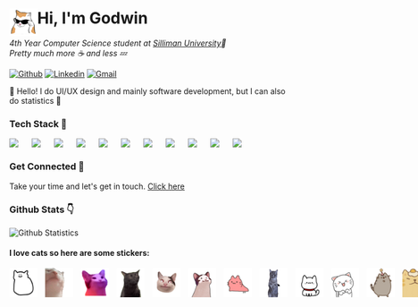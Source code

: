 # <img src="assets/gifs/cool_cat.gif" align="left" width="50px"> Hi, I'm Godwin

<em>4th Year Computer Science student at <a href="su.edu.ph/">Silliman University</a>💢</em>
<br/>
<em>Pretty much more ☕ and less 💤 </em>

[![Github](https://img.shields.io/badge/-Github-000?style=flat&logo=Github&logoColor=white)](https://github.com/OnePewStrike)
[![Linkedin](https://img.shields.io/badge/-LinkedIn-blue?style=flat&logo=Linkedin&logoColor=white)](https://www.linkedin.com/in/godwin-duliente/)
[![Gmail](https://img.shields.io/badge/-Gmail-c14438?style=flat&logo=Gmail&logoColor=white)](mailto:rualgodwin@gmail.com)


👋 Hello! I do UI/UX design and mainly software development, but I can also do statistics 💯

### Tech Stack 💪 

<img align="left" width="30px" style="padding-right: 10px;" src="https://cdn.jsdelivr.net/gh/devicons/devicon/icons/react/react-original.svg" />
<img align="left" width="30px" style="padding-right: 10px;" src="https://cdn.jsdelivr.net/gh/devicons/devicon/icons/laravel/laravel-plain.svg"/>
<img align="left" width="30px" style="padding-right: 10px;" src="https://cdn.jsdelivr.net/gh/devicons/devicon/icons/nodejs/nodejs-original.svg"/>
<img align="left" width="30px" style="padding-right: 10px;" src="https://cdn.jsdelivr.net/gh/devicons/devicon/icons/django/django-plain.svg"/>
<img align="left" width="30px" style="padding-right: 10px;" src="https://cdn.jsdelivr.net/gh/devicons/devicon/icons/tailwindcss/tailwindcss-original-wordmark.svg"/>
<img align="left" width="30px" style="padding-right: 10px;" src="https://cdn.jsdelivr.net/gh/devicons/devicon/icons/sass/sass-original.svg"/>
<img align="left" width="30px" style="padding-right: 10px;" src="https://cdn.jsdelivr.net/gh/devicons/devicon/icons/docker/docker-original.svg"/>
<img align="left" width="30px" style="padding-right: 10px;" src="https://cdn.jsdelivr.net/gh/devicons/devicon/icons/fastapi/fastapi-original.svg"/>
<img align="left" width="30px" style="padding-right: 10px;" src="https://cdn.jsdelivr.net/gh/devicons/devicon/icons/figma/figma-original.svg"/>
<img align="left" width="30px" style="padding-right: 10px;" src="https://cdn.jsdelivr.net/gh/devicons/devicon/icons/tensorflow/tensorflow-original.svg"/>
<img align="left" width="30px" style="padding-right: 10px;" src="https://cdn.jsdelivr.net/gh/devicons/devicon/icons/opencv/opencv-original.svg"/>

<br />


### Get Connected 🏃

Take your time and let's get in touch. [Click here](https://godoin.github.io/StaticContactPage/)

<!--
<div style="display:flex; gap:1em;">
  <a href="https://www.linkedin.com/in/godwin-duliente/"><img align="left" width="30px" src="https://cdn.jsdelivr.net/gh/devicons/devicon/icons/linkedin/linkedin-original.svg" /></a>
  <a href="https://github.com/OnePewStrike"><img align="left" width="30px" src="https://cdn.jsdelivr.net/gh/devicons/devicon/icons/github/github-original.svg" /></a>
  <a href="#"><img align="left" width="30px" src="https://cdn.jsdelivr.net/gh/devicons/devicon/icons/facebook/facebook-original.svg" /></a>
</div>


<br />

#
-->

### Github Stats 👇

<img width="60%" src="https://github-readme-stats.vercel.app/api?username=OnePewStrike&theme=midnight-purple&show_icons=true" alt="Github Statistics">

#### I love cats so here are some stickers:
<div style="display:flex; gap:1em;">
  <img src="assets/gifs/cat_vibing.gif" width="50px"> 
  <img src="assets/gifs/cat_vibing_1.gif" width="50px"> 
  <img src="assets/gifs/cat_vibing_2.gif" width="50px"> 
  <img src="assets/gifs/cat_vibing_3.gif" width="50px"> 
  <img src="assets/gifs/cat_vibing_4.gif" width="50px"> 
  <img src="assets/gifs/cat_vibing_5.gif" width="50px"> 
  <img src="assets/gifs/cat_vibing_6.gif" width="50px"> 
  <img src="assets/gifs/cat_vibing_7.gif" width="50px"> 
  <img src="assets/gifs/cat_vibing_8.gif" width="50px"> 
  <img src="assets/gifs/cat_vibing_9.gif" width="50px"> 
  <img src="assets/gifs/cat_vibing_10.gif" width="50px"> 
  <img src="assets/gifs/cat_vibing_11.gif" width="50px">   
</div>



<!-- <p align="center" style="font-style:italic;">Hii</p> -->


<!-- ### Languages

<div style="display:flex; gap:1em;">
  <img align="left" width="30px" src="https://cdn.jsdelivr.net/gh/devicons/devicon/icons/html5/html5-original.svg" >        
  <img align="left" width="30px" src="https://cdn.jsdelivr.net/gh/devicons/devicon/icons/css3/css3-original.svg"/>
  <img align="left" width="30px" src="https://cdn.jsdelivr.net/gh/devicons/devicon/icons/javascript/javascript-original.svg"/>
  <img align="left" width="30px" src="https://cdn.jsdelivr.net/gh/devicons/devicon/icons/php/php-original.svg"/>
  <img align="left" width="30px" src="https://cdn.jsdelivr.net/gh/devicons/devicon/icons/mysql/mysql-original.svg"/>
  <img align="left" width="30px" src="https://cdn.jsdelivr.net/gh/devicons/devicon/icons/python/python-original.svg"/>
  <img align="left" width="30px" src="https://cdn.jsdelivr.net/gh/devicons/devicon/icons/c/c-original.svg"/>
  <img align="left" width="30px" src="https://cdn.jsdelivr.net/gh/devicons/devicon/icons/cplusplus/cplusplus-original.svg"/>
  <img align="left" width="30px" src="https://cdn.jsdelivr.net/gh/devicons/devicon/icons/typescript/typescript-original.svg"/>
</div> --> 
